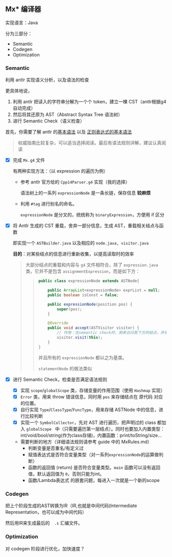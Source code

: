 ## Mx* 编译器

实现语言：Java

分为三部分：

- Semantic
- Codegen
- Optimization

### Semantic

利用 antlr 实现语义分析，以及语法的检查

更具体地说，

1. 利用 antlr 把读入的字符串分解为一个个 token，建立一棵 CST（antlr根据g4自动完成）
2. 然后将其还原为 AST（Abstract Syntax Tree 语法树）
3. 进行  Semantic Check（语义检查）

首先，你需要了解 antlr 的[基本语法](https://blog.csdn.net/pourtheworld/article/details/108304505?ops_request_misc=%257B%2522request%255Fid%2522%253A%2522163324419316780255290255%2522%252C%2522scm%2522%253A%252220140713.130102334.pc%255Fall.%2522%257D&request_id=163324419316780255290255&biz_id=0&utm_medium=distribute.pc_search_result.none-task-blog-2~all~first_rank_ecpm_v1~rank_v31_ecpm-2-108304505.first_rank_v2_pc_rank_v29&utm_term=g4%E5%9F%BA%E6%9C%AC%E8%AF%AD%E6%B3%95&spm=1018.2226.3001.4187) 以及 [正则表达式的基本语法](https://www.runoob.com/regexp/regexp-syntax.html)

> 权威指南比较复杂，可以适当选择阅读。最后有语法规则详解，建议认真阅读

- [x] 完成 `Mx.g4` 文件

    有两种实现方法：（以 expression 的遍历为例）

    - 参考 antlr 官方给的 `Cpp14Parser.g4` 实现（我的选择）
      
      语法树上的一系列 `expressionNode` 是一条长链，保存信息 **较麻烦**
    - 利用 `#tag` 进行别名的命名。
      
      `expressionNode` 是分叉的，统统称为 `binaryExpression`，方便用 if 区分


- [x] 将 Antlr 生成的 CST 重载，舍弃一部分信息，生成 AST，重载相关结点与函数

    即实现一个 `ASTBuilder.java` 以及相应的 `node.java, visitor.java`

    **目的**：对某些结点的信息进行重新收集，以提高读取时的效率

  > 大部分结点的重载和内容与 `g4` 文件相符合，除了 `expression.java` 类，它并不是包含 `assignmentExpression`，而是如下方：
  > >
  > > ```java
  > > public class expressionNode extends ASTNode{
  > >
  > >     public ArrayList<expressionNode> exprList = null;
  > >     public boolean isConst = false;
  > >
  > >     public expressionNode(position pos) {
  > >         super(pos);
  > >     }
  > >
  > >     @Override
  > >     public void accept(ASTVisitor visitor) { 
  > >         // 作用：在semantic check时，用来访问其下方的结点，并得到对应信息
  > >         visitor.visit(this);
  > >     }
  > > }
  > > ```
  > >
  > > 并且所有的 `expressionNode` 都以之为基类。
  > >
  > >`statementNode` 的做法类似

- [x] 进行 Semantic Check，检查是否满足语法规则
  - [x] 实现 `scope`/`globalScope` 类，存储变量的作用范围（使用 `Hashmap` 实现）
  - [x] `Error` 类，用来 throw 错误信息，同时用 `pos` 来存储结点在 原代码 对应的位置。
  - [x] 自行实现 `Type`/`ClassType`/`FuncType`，用来存储 ASTNode 中的信息，进行比较判断
  - [x] 实现一个 `SymbolCollector`，先对 AST 进行遍历，把声明过的 class 都加入 `globalScope `  中（只需要遍历第一层结点）。同时也要加入内置类型：int/void/bool/string(作为class存储)，内置函数：print/toString/size...
  - 需要判断的地方（详细语法规则请参考 guide 中的 MxRules.md）
    - 判断变量是否重名/有定义过
    - 赋值表达式是否符合变量类型（对一系列`expressionNode`的运算做判断）
    - 函数的返回值 (return) 是否符合变量类型。`main` 函数可以没有返回值，默认返回值为 `0`，否则只能为int。
    - 函数/Lambda表达式 的嵌套问题，每进入一次就是一个新的scope

### Codegen

把上个阶段生成的AST转换为IR（IR,也就是中间代码(Intermediate Representation，也可以成为中间代码）

然后用IR来生成最后的　`.s` 汇编文件。

### Optimization

对 codegen 阶段进行优化，加快速度？